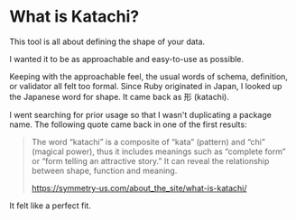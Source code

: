 # What is Katachi?

This tool is all about defining the shape of your data.

I wanted it to be as approachable and easy-to-use as possible.

Keeping with the approachable feel, the usual words of schema, definition, or validator all felt too formal. Since Ruby originated in Japan, I looked up the Japanese word for shape. It came back as 形 (katachi).

I went searching for prior usage so that I wasn't duplicating a package name. The following quote came back in one of the first results:

> The word “katachi” is a composite of “kata” (pattern) and “chi” (magical power), thus it includes meanings such as “complete form” or “form telling an attractive story.” It can reveal the relationship between shape, function and meaning.
>
> https://symmetry-us.com/about_the_site/what-is-katachi/

It felt like a perfect fit.
